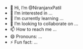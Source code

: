 - 👋 Hi, I’m @NiranjanxPatil
- 👀 I’m interested in ...
- 🌱 I’m currently learning ...
- 💞️ I’m looking to collaborate on ...
- 📫 How to reach me ...
- 😄 Pronouns: ...
- ⚡ Fun fact: ...

<!---
NiranjanxPatil/NiranjanxPatil is a ✨ special ✨ repository because its `README.md` (this file) appears on your GitHub profile.
You can click the Preview link to take a look at your changes.
--->

